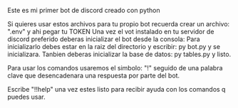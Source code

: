 Este es mi primer bot de discord creado con python

Si quieres usar estos archivos para tu propio bot recuerda crear un archivo: ".env" y ahi pegar tu TOKEN
Una vez el vot instalado en tu servidor de discord preferido deberas inicializar el bot desde la consola:
Para inicializarlo debes estar en la raiz del directorio y escribir: py bot.py y se inicializara.
Tanbien deberas inicializar la base de datos: py tables.py y listo.

Para usar los comandos usaremos el simbolo: "!" seguido de una palabra clave que desencadenara una respuesta por parte del bot.

Escribe "!!help" una vez estes listo para recibir ayuda con los comandos q puedes usar.


